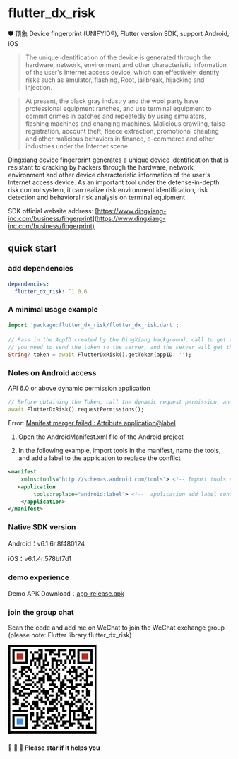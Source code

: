 # flutter\_dx_risk

🛡 顶象 Device fingerprint (UNIFYID®), Flutter version SDK, support Android, iOS

>  The unique identification of the device is generated through the hardware, network, environment and other characteristic information of the user's Internet access device, which can effectively identify risks such as emulator, flashing, Root, jailbreak, hijacking and injection.

> At present, the black gray industry and the wool party have professional equipment ranches, and use terminal equipment to commit crimes in batches and repeatedly by using simulators, flashing machines and changing machines. Malicious crawling, false registration, account theft, fleece extraction, promotional cheating and other malicious behaviors in finance, e-commerce and other industries under the Internet scene

Dingxiang device fingerprint generates a unique device identification that is resistant to cracking by hackers through the hardware, network, environment and other device characteristic information of the user's Internet access device. As an important tool under the defense-in-depth risk control system, it can realize risk environment identification, risk detection and behavioral risk analysis on terminal equipment


SDK official website address:
[https://www.dingxiang-inc.com/business/fingerprint](https://www.dingxiang-inc.com/business/fingerprint)



## quick start

### add dependencies
``` yaml
dependencies:
  flutter_dx_risk: ^1.0.6
```


### A minimal usage example

``` dart
import 'package:flutter_dx_risk/flutter_dx_risk.dart';

// Pass in the AppID created by the DingXiang background, call to get the device fingerprint Token, 
// you need to send the token to the server, and the server will get the device fingerprint, device risk and other information
String? token = await FlutterDxRisk().getToken(appID: '');

```

### Notes on Android access

API 6.0 or above dynamic permission application

``` dart
// Before obtaining the Token, call the dynamic request permission, and the obtained risk information will be more accurate
await FlutterDxRisk().requestPermissions();

```

Error: [Manifest merger failed : Attribute application@label](https://blog.csdn.net/weixin_44720673/article/details/120200655)

1. Open the AndroidManifest.xml file of the Android project

2. In the following example, import tools in the manifest, name the tools, and add a label to the application to replace the conflict

``` xml
<manifest 
    xmlns:tools="http://schemas.android.com/tools"> <!-- Import tools name in manifest -->
   <application
        tools:replace="android:label"> <!--  application add label conflict replace -->
    </application>
</manifest>    

```


### Native SDK version
Android：v6.1.6r.8f480124

iOS：v6.1.4r.578bf7d1


### demo experience
Demo APK Download：[app-release.apk](https://github.com/fengerwoo/flutter_dx_risk/raw/main/example/app-release.apk)


### join the group chat
Scan the code and add me on WeChat to join the WeChat exchange group (please note: Flutter library flutter\_dx_risk)

<img src="https://github.com/fengerwoo/easy_anim/raw/main/doc/assets/wechat_qr.jpg" width="200" >

#### 🤗 🤗 🤗 Please star if it helps you